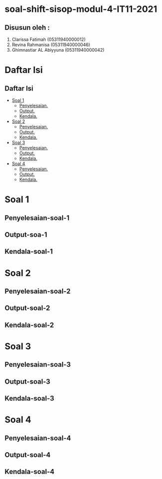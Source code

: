 # soal-shift-sisop-modul-4-IT11-2021

## Disusun oleh :
1. Clarissa Fatimah (05311940000012)
2. Revina Rahmanisa (05311940000046)
3. Ghimnastiar AL Abiyyuna (05311940000042)

# Daftar Isi
## Daftar Isi 
* [Soal 1](#soal-1) 
  * [Penyelesaian.](#penyelesaian-soal-1) 
  * [Output.](#output-soal-1) 
  * [Kendala.](#Kendala-Soal-1) 
* [Soal 2](#soal-2) 
   * [Penyelesaian.](#penyelesaian-soal-2) 
  * [Output.](#output-soal-2) 
  * [Kendala.](#Kendala-Soal-2) 
* [Soal 3](#soal-3) 
  * [Penyelesaian.](#penyelesaian-soal-3) 
  * [Output.](#output-soal-3) 
  * [Kendala.](#Kendala-Soal-3)
* [Soal 4](#soal-4) 
  * [Penyelesaian.](#penyelesaian-soal-4) 
  * [Output.](#output-soal-4) 
  * [Kendala.](#Kendala-Soal-4) 
 


        
# Soal 1

## Penyelesaian-soal-1

## Output-soa-1

## Kendala-soal-1

# Soal 2

## Penyelesaian-soal-2

## Output-soal-2

## Kendala-soal-2

# Soal 3

## Penyelesaian-soal-3

## Output-soal-3

## Kendala-soal-3

# Soal 4

## Penyelesaian-soal-4

## Output-soal-4

## Kendala-soal-4

